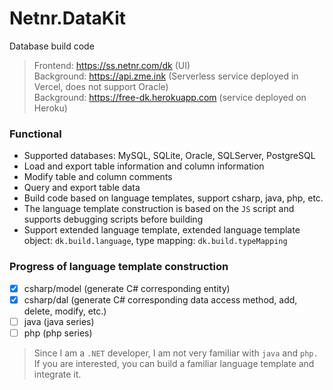 # Netnr.DataKit
Database build code

> Frontend: <https://ss.netnr.com/dk> (UI)  
> Background: <https://api.zme.ink> (Serverless service deployed in Vercel, does not support Oracle)  
> Background: <https://free-dk.herokuapp.com> (service deployed on Heroku)  

### Functional
- Supported databases: MySQL, SQLite, Oracle, SQLServer, PostgreSQL
- Load and export table information and column information
- Modify table and column comments
- Query and export table data
- Build code based on language templates, support csharp, java, php, etc.
- The language template construction is based on the `JS` script and supports debugging scripts before building
- Support extended language template, extended language template object: `dk.build.language`, type mapping: `dk.build.typeMapping`

### Progress of language template construction
- [x] csharp/model (generate C# corresponding entity)
- [x] csharp/dal (generate C# corresponding data access method, add, delete, modify, etc.)
- [ ] java (java series)
- [ ] php (php series)

> Since I am a `.NET` developer, I am not very familiar with `java` and `php.` If you are interested, you can build a familiar language template and integrate it.